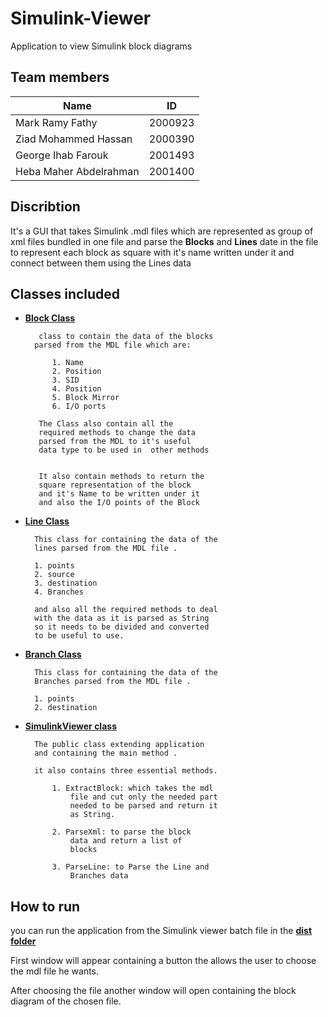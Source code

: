 
# Simulink-Viewer

Application to view Simulink block diagrams

## Team members

| Name          | ID                                                              |
| ----------------- | ------------------------------------------------------------------ |
| Mark Ramy Fathy |  2000923 |
| Ziad Mohammed Hassan | 2000390 |
| George Ihab Farouk | 2001493 |
| Heba Maher Abdelrahman | 2001400 |


## Discribtion
It's a GUI that takes Simulink .mdl files which are represented as group of xml files bundled in one file and parse the **Blocks** and **Lines** date in the file to represent each block as square with it's name written under it and connect between them using the Lines data


## Classes included

- [**Block Class**](https://github.com/markramy23/Simulink-Viewer/blob/main/Project/src/project/Block.java)

         class to contain the data of the blocks
        parsed from the MDL file which are:

            1. Name
            2. Position
            3. SID
            4. Position
            5. Block Mirror
            6. I/O ports

         The Class also contain all the 
         required methods to change the data 
         parsed from the MDL to it's useful 
         data type to be used in  other methods


         It also contain methods to return the 
         square representation of the block 
         and it's Name to be written under it
         and also the I/O points of the Block 


- [**Line Class**](https://github.com/markramy23/Simulink-Viewer/blob/main/Project/src/project/Line.java)

        This class for containing the data of the 
        lines parsed from the MDL file .

        1. points
        2. source
        3. destination
        4. Branches 

        and also all the required methods to deal
        with the data as it is parsed as String
        so it needs to be divided and converted 
        to be useful to use.


- [**Branch Class**](https://github.com/markramy23/Simulink-Viewer/blob/main/Project/src/project/Branch.java) 

        This class for containing the data of the 
        Branches parsed from the MDL file .

        1. points
        2. destination


- [**SimulinkViewer class**](https://github.com/markramy23/Simulink-Viewer/blob/main/Project/src/project/SimulinkViewer.java)

        The public class extending application
        and containing the main method .

        it also contains three essential methods.

            1. ExtractBlock: which takes the mdl 
                file and cut only the needed part 
                needed to be parsed and return it
                as String.

            2. ParseXml: to parse the block 
                data and return a list of
                blocks 

            3. ParseLine: to Parse the Line and
                Branches data   



## How to run

you can run the application from the Simulink viewer batch file in the 
[**dist folder**](https://github.com/markramy23/Simulink-Viewer/tree/main/Project/dist)

First window will appear containing a button the allows the user to choose the mdl file he wants.

After choosing the file another window will open
containing the block diagram of the chosen file.

        
